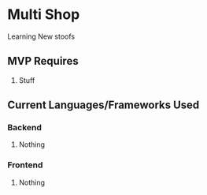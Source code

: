 # Multi Shop

Learning New stoofs

## MVP Requires
1. Stuff

## Current Languages/Frameworks Used

### Backend
1. Nothing

### Frontend
1. Nothing
